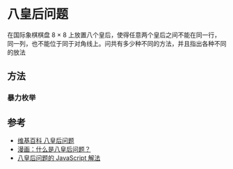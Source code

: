# 八皇后问题

在国际象棋棋盘 8 × 8 上放置八个皇后，使得任意两个皇后之间不能在同一行，同一列，也不能位于同于对角线上。问共有多少种不同的方法，并且指出各种不同的放法

## 方法

### 暴力枚举

## 参考

- [维基百科 八皇后问题](https://zh.wikipedia.org/wiki/%E5%85%AB%E7%9A%87%E5%90%8E%E9%97%AE%E9%A2%98)
- [漫画：什么是八皇后问题？](https://juejin.im/post/5accdb236fb9a028bb195562)
- [八皇后问题的 JavaScript 解法](https://www.w3ctech.com/topic/1786)
